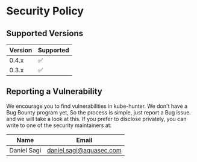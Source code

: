 # Security Policy

## Supported Versions

| Version   | Supported          |
| --------- | ------------------ |
| 0.4.x | :white_check_mark: |
| 0.3.x   | :white_check_mark: |

## Reporting a Vulnerability
We encourage you to find vulnerabilities in kube-hunter.
We don't have a Bug Bounty program yet, So the process is simple, just report a Bug issue. and we will take a look at this.
If you prefer to disclose privately, you can write to one of the security maintainers at:

| Name        | Email              |
| ----------- | ------------------ |
| Daniel Sagi | daniel.sagi@aquasec.com |

